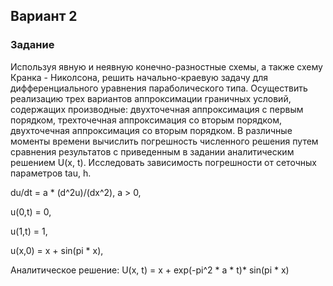 ## Вариант 2

### Задание
Используя явную и неявную конечно-разностные схемы, а также схему Кранка - Николсона, решить начально-краевую задачу для дифференциального уравнения параболического типа. Осуществить реализацию трех вариантов аппроксимации граничных условий, содержащих производные: двухточечная аппроксимация с первым порядком, трехточечная аппроксимация со вторым порядком, двухточечная аппроксимация со вторым порядком. В различные моменты времени вычислить погрешность численного решения путем сравнения результатов с приведенным в задании аналитическим решением U(x, t). Исследовать зависимость погрешности от сеточных параметров tau, h.

du/dt = a * (d^2u)/(dx^2), a > 0,

u(0,t) = 0,

u(1,t) = 1,

u(x,0) = x + sin(pi * x),

Аналитическое решение:
U(x, t) = x + exp(-pi^2 * a * t)* sin(pi * x)
